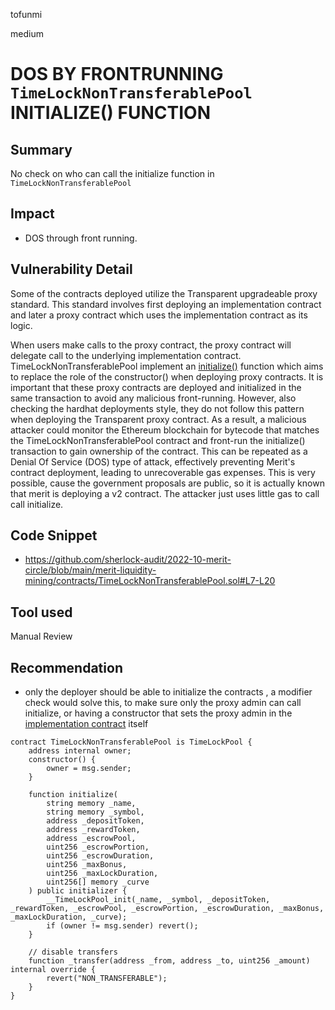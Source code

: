tofunmi

medium

# DOS BY FRONTRUNNING `TimeLockNonTransferablePool` INITIALIZE() FUNCTION

## Summary
No check on who can call the initialize function in `TimeLockNonTransferablePool`

## Impact
- DOS through front running. 

## Vulnerability Detail
Some of the contracts deployed utilize the Transparent upgradeable proxy standard. This standard involves first deploying an implementation contract and later a proxy contract which uses the implementation contract as its logic.

When users make calls to the proxy contract, the proxy contract will delegate call to the underlying implementation contract. TimeLockNonTransferablePool implement an [initialize()](https://github.com/sherlock-audit/2022-10-merit-circle/blob/main/merit-liquidity-mining/contracts/TimeLockNonTransferablePool.sol#L7) function which aims to replace the role of the constructor() when deploying proxy contracts. It is important that these proxy contracts are deployed and initialized in the same transaction to avoid any malicious front-running.
However, also checking the hardhat deployments style, they do not follow this pattern when deploying the Transparent proxy contract. As a result, a malicious attacker could monitor the Ethereum blockchain for bytecode that matches the TimeLockNonTransferablePool contract and front-run the initialize() transaction to gain ownership of the contract. This can be repeated as a Denial Of Service (DOS) type of attack, effectively preventing Merit's contract deployment, leading to unrecoverable gas expenses. This is very possible, cause the government proposals are public, so it is actually known that merit is deploying a v2 contract. The attacker just uses little gas to call call initialize.

## Code Snippet
- https://github.com/sherlock-audit/2022-10-merit-circle/blob/main/merit-liquidity-mining/contracts/TimeLockNonTransferablePool.sol#L7-L20

## Tool used
Manual Review

## Recommendation
- only the deployer should be able to initialize the contracts , a modifier check would solve this, to make sure only the proxy admin can call initialize, or having a constructor that sets the proxy admin in the [implementation contract](https://github.com/sherlock-audit/2022-10-merit-circle/blob/main/merit-liquidity-mining/contracts/TimeLockNonTransferablePool.sol) itself

```solidity
contract TimeLockNonTransferablePool is TimeLockPool {
    address internal owner;
    constructor() {
        owner = msg.sender;
    }
    
    function initialize(
        string memory _name,
        string memory _symbol,
        address _depositToken,
        address _rewardToken,
        address _escrowPool,
        uint256 _escrowPortion,
        uint256 _escrowDuration,
        uint256 _maxBonus,
        uint256 _maxLockDuration,
        uint256[] memory _curve
    ) public initializer {
        __TimeLockPool_init(_name, _symbol, _depositToken, _rewardToken, _escrowPool, _escrowPortion, _escrowDuration, _maxBonus, _maxLockDuration, _curve);
        if (owner != msg.sender) revert();
    }

    // disable transfers
    function _transfer(address _from, address _to, uint256 _amount) internal override {
        revert("NON_TRANSFERABLE");
    }
}
```